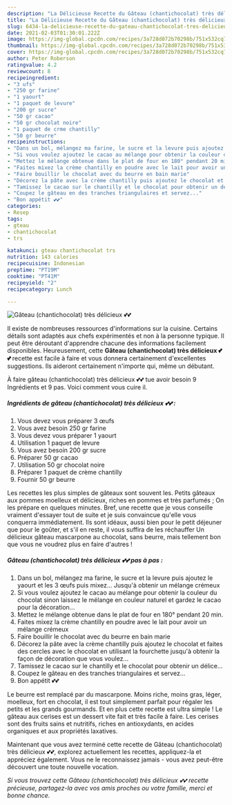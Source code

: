 ```yaml
---
description: "La Délicieuse Recette du Gâteau (chantichocolat) très délicieux 💕💕"
title: "La Délicieuse Recette du Gâteau (chantichocolat) très délicieux 💕💕"
slug: 6434-la-delicieuse-recette-du-gateau-chantichocolat-tres-delicieux
date: 2021-02-03T01:30:01.222Z
image: https://img-global.cpcdn.com/recipes/3a728d072b70298b/751x532cq70/gateau-chantichocolat-tres-delicieux-💕💕-photo-principale-de-la-recette.jpg
thumbnail: https://img-global.cpcdn.com/recipes/3a728d072b70298b/751x532cq70/gateau-chantichocolat-tres-delicieux-💕💕-photo-principale-de-la-recette.jpg
cover: https://img-global.cpcdn.com/recipes/3a728d072b70298b/751x532cq70/gateau-chantichocolat-tres-delicieux-💕💕-photo-principale-de-la-recette.jpg
author: Peter Roberson
ratingvalue: 4.2
reviewcount: 8
recipeingredient:
- "3 ufs"
- "250 gr farine"
- "1 yaourt"
- "1 paquet de levure"
- "200 gr sucre"
- "50 gr cacao"
- "50 gr chocolat noire"
- "1 paquet de crme chantilly"
- "50 gr beurre"
recipeinstructions:
- "Dans un bol, mélangez ma farine, le sucre et la levure puis ajoutez le yaourt et les 3 œufs puis mixez... Jusqu&#39;à obtenir un mélange crémeux"
- "Si vous voulez ajoutez le cacao au mélange pour obtenir la couleur du chocolat sinon laissez le mélange en couleur naturel et gardez le cacao pour la décoration..."
- "Mettez le mélange obtenue dans le plat de four en 180° pendant 20 min."
- "Faites mixez la crème chantilly en poudre avec le lait pour avoir un mélange crémeux"
- "Faire bouillir le chocolat avec du beurre en bain marie"
- "Décorez la pâte avec la crème chantilly puis ajoutez le chocolat et faites des cercles avec le chocolat en utilisant la fourchette jusqu&#39;à obtenir la façon de décoration que vous voulez..."
- "Tamissez le cacao sur le chantilly et le chocolat pour obtenir un délice..."
- "Coupez le gâteau en des tranches triangulaires et servez..."
- "Bon appétit 💕💕"
categories:
- Resep
tags:
- gteau
- chantichocolat
- trs

katakunci: gteau chantichocolat trs 
nutrition: 143 calories
recipecuisine: Indonesian
preptime: "PT19M"
cooktime: "PT41M"
recipeyield: "2"
recipecategory: Lunch

---
```



![Gâteau (chantichocolat) très délicieux 💕💕](https://img-global.cpcdn.com/recipes/3a728d072b70298b/751x532cq70/gateau-chantichocolat-tres-delicieux-💕💕-photo-principale-de-la-recette.jpg)

Il existe de nombreuses ressources d'informations sur la cuisine. Certains détails sont adaptés aux chefs expérimentés et non à la personne typique. Il peut être déroutant d'apprendre chacune des informations facilement disponibles. Heureusement, cette <strong> Gâteau (chantichocolat) très délicieux 💕💕 </strong> recette est facile à faire et vous donnera certainement d'excellentes suggestions. Ils aideront certainement n'importe qui, même un débutant.

<!--inarticleads1-->

À faire gâteau (chantichocolat) très délicieux 💕💕 tue avoir besoin 9 Ingrédients et 9 pas. Voici comment vous cuire il.

##### Ingrédients de gâteau (chantichocolat) très délicieux 💕💕 :

1. Vous devez vous préparer 3 œufs
1. Vous avez besoin 250 gr farine
1. Vous devez vous préparer 1 yaourt
1. Utilisation 1 paquet de levure
1. Vous avez besoin 200 gr sucre
1. Préparer 50 gr cacao
1. Utilisation 50 gr chocolat noire
1. Préparer 1 paquet de crème chantilly
1. Fournir 50 gr beurre


Les recettes les plus simples de gâteaux sont souvent les. Petits gâteaux aux pommes moelleux et délicieux, riches en pommes et très parfumés ; On les prépare en quelques minutes. Bref, une recette que je vous conseille vraiment d&#39;essayer tout de suite et je suis convaincue qu&#39;elle vous conquerra immédiatement. Ils sont idéaux, aussi bien pour le petit déjeuner que pour le goûter, et s&#39;il en reste, il vous suffira de les réchauffer Un délicieux gâteau mascarpone au chocolat, sans beurre, mais tellement bon que vous ne voudrez plus en faire d&#39;autres ! 

<!--inarticleads2-->

##### Gâteau (chantichocolat) très délicieux 💕💕 pas à pas :

1. Dans un bol, mélangez ma farine, le sucre et la levure puis ajoutez le yaourt et les 3 œufs puis mixez... Jusqu&#39;à obtenir un mélange crémeux
1. Si vous voulez ajoutez le cacao au mélange pour obtenir la couleur du chocolat sinon laissez le mélange en couleur naturel et gardez le cacao pour la décoration...
1. Mettez le mélange obtenue dans le plat de four en 180° pendant 20 min.
1. Faites mixez la crème chantilly en poudre avec le lait pour avoir un mélange crémeux
1. Faire bouillir le chocolat avec du beurre en bain marie
1. Décorez la pâte avec la crème chantilly puis ajoutez le chocolat et faites des cercles avec le chocolat en utilisant la fourchette jusqu&#39;à obtenir la façon de décoration que vous voulez...
1. Tamissez le cacao sur le chantilly et le chocolat pour obtenir un délice...
1. Coupez le gâteau en des tranches triangulaires et servez...
1. Bon appétit 💕💕


Le beurre est remplacé par du mascarpone. Moins riche, moins gras, léger, moelleux, fort en chocolat, il est tout simplement parfait pour régaler les petits et les grands gourmands. Et en plus cette recette est ultra simple ! Le gâteau aux cerises est un dessert vite fait et très facile à faire. Les cerises sont des fruits sains et nutritifs, riches en antioxydants, en acides organiques et aux propriétés laxatives. 

<!--inarticleads1-->

<p>
Maintenant que vous avez terminé cette recette de Gâteau (chantichocolat) très délicieux 💕💕, explorez actuellement les recettes, appliquez-la et appréciez également. Vous ne le reconnaissez jamais - vous avez peut-être découvert une toute nouvelle vocation.
</p>

<p>
<i>Si vous trouvez cette Gâteau (chantichocolat) très délicieux 💕💕 recette précieuse, partagez-la avec vos amis proches ou votre famille, merci et bonne chance.</i>
</p>
